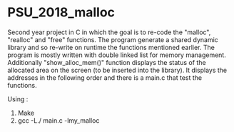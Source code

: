 # PSU_2018_malloc
Second year project in C in which the goal is to re-code the "malloc", "realloc" and "free" functions. The program generate a shared dynamic library and so re-write on runtime the functions mentioned earlier.
The program is mostly written with double linked list for memory management.
Additionally "show_alloc_mem()" function displays the status of the allocated area on the screen (to be inserted into the library).
It displays the addresses in the following order and there is a main.c that test the functions.

Using : 

1) Make
3) gcc -L./ main.c -lmy_malloc
